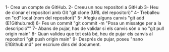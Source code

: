 1- Crea un compte de GitHub. 2- Creeu un nou repositori a GitHub 3- Heu de clonar el repositori amb Git "git clone (URL del repositori)" 4- Treballeu en "cd" local (nom del repositori)" 5- Afegiu alguns canvis "git add (E1Github.md) 6- Fes un commit "git commit -m "Posa un missatge per a la descripció"" 7- Abans de pujar, has de validar si els canvis són o no "git pull origin main" 8- Quan valideu que tot està bé, heu de pujar els canvis al repositori "git push origin main" 9- Després de pujar, poseu "nano E1Github.md" per escriure dins del document.
